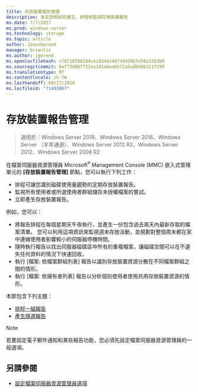 ```yaml
---
title: 存放裝置報告管理
description: 本文說明如何產生、排程和監視存放裝置報告
ms.date: 7/7/2017
ms.prod: windows-server
ms.technology: storage
ms.topic: article
author: JasonGerend
manager: brianlic
ms.author: jgerend
ms.openlocfilehash: c78718508194cec834d248f30459b7e50a32b3b0
ms.sourcegitcommit: 6aff3d88ff22ea141a6ea6572a5ad8dd6321f199
ms.translationtype: MT
ms.contentlocale: zh-TW
ms.lasthandoff: 09/27/2019
ms.locfileid: "71403067"
---
```

# <a name="storage-reports-management"></a>存放裝置報告管理

> 適用於：Windows Server 2019、Windows Server 2016、Windows Server （半年通道）、Windows Server 2012 R2、Windows Server 2012、Windows Server 2008 R2

在檔案伺服器資源管理員 Microsoft<sup>®</sup> Management Console (MMC) 嵌入式管理單元的 **\[存放裝置報告管理\]** 節點，您可以執行下列工作：

-   排程可讓您識別磁碟使用量趨勢的定期存放裝置報告。
-   監視所有使用者或所選使用者群組儲存未授權檔案的嘗試。
-   立即產生存放裝置報告。

例如，您可以：

-   將報告排程在每個星期天午夜執行，並產生一份包含過去兩天內最新存取的檔案清單。 您可以利用這項資訊來監視週末存放活動，並規劃對整個周末都在家中連線使用者影響較小的伺服器停機時間。
-   隨時執行報告以找出伺服器磁碟區中所有的重複檔案，讓磁碟空間可以在不遺失任何資料的情況下快速回收。
-   執行 [檔案: 依檔案群組列表] 報告以識別存放裝置資源分散在不同檔案群組之間的情形。 
-   執行 [檔案: 依擁有者列表] 報告以分析個別使用者使用共用存放裝置資源的情形。

本節包含下列主題：

-   [排程一組報告](schedule-set-of-reports.md)
-   [產生隨選報告](generate-reports-on-demand.md)

> [!Note]
> 若要設定電子郵件通知和某些報告功能，您必須先設定檔案伺服器資源管理員的一般選項。

## <a name="see-also"></a>另請參閱

-   [設定檔案伺服器資源管理員選項](setting-file-server-resource-manager-options.md)


